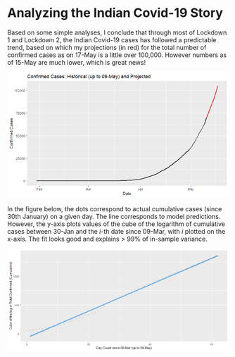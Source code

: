 # Analyzing the Indian Covid-19 Story

Based on some simple analyses, I conclude that through most of Lockdown 1 and Lockdown 2, the Indian Covid-19 cases has followed a predictable trend, based on which my projections (in red) for the total number of confirmed cases as on 17-May is a little over 100,000. However numbers as of 15-May are much lower, which is great news!

![](output/plots/plot_01.png)

In the figure below, the dots correspond to actual cumulative cases (since 30th January) on a given day. The line corresponds to model predictions. However, the y-axis plots values of the cube of the logarithm of cumulative cases between 30-Jan and the $i$-th date since 09-Mar, with $i$ plotted on the x-axis.
The fit looks good and explains > 99% of in-sample variance.

![](output/plots/plot_02.png)